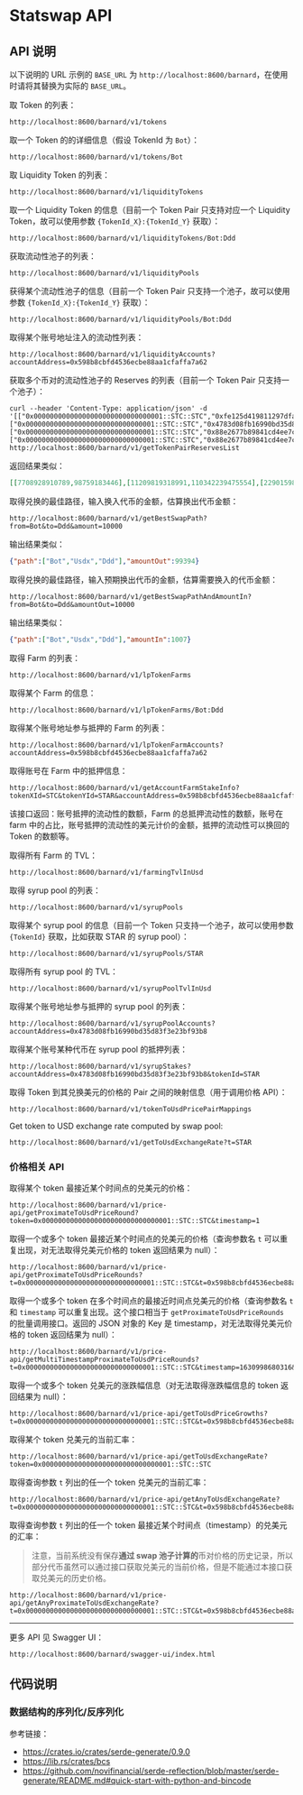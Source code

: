 # Statswap API

## API 说明

以下说明的 URL 示例的 `BASE_URL` 为 `http://localhost:8600/barnard`，在使用时请将其替换为实际的 `BASE_URL`。

取 Token 的列表：

```
http://localhost:8600/barnard/v1/tokens
```

取一个 Token 的的详细信息（假设 TokenId 为 `Bot`）：

```
http://localhost:8600/barnard/v1/tokens/Bot
```

取 Liquidity Token 的列表：

```
http://localhost:8600/barnard/v1/liquidityTokens
```

取一个 Liquidity Token 的信息（目前一个 Token Pair 只支持对应一个 Liquidity Token，故可以使用参数 `{TokenId_X}:{TokenId_Y}` 获取）：

```
http://localhost:8600/barnard/v1/liquidityTokens/Bot:Ddd
```

获取流动性池子的列表：

```
http://localhost:8600/barnard/v1/liquidityPools
```

获得某个流动性池子的信息（目前一个 Token Pair 只支持一个池子，故可以使用参数 `{TokenId_X}:{TokenId_Y}` 获取）：

```
http://localhost:8600/barnard/v1/liquidityPools/Bot:Ddd
```

取得某个账号地址注入的流动性列表：

```
http://localhost:8600/barnard/v1/liquidityAccounts?accountAddress=0x598b8cbfd4536ecbe88aa1cfaffa7a62
```

获取多个币对的流动性池子的 Reserves 的列表（目前一个 Token Pair 只支持一个池子）：

```shell
curl --header 'Content-Type: application/json' -d '[["0x00000000000000000000000000000001::STC::STC","0xfe125d419811297dfab03c61efec0bc9::FAI::FAI"],["0x00000000000000000000000000000001::STC::STC","0x4783d08fb16990bd35d83f3e23bf93b8::STAR::STAR"],["0x00000000000000000000000000000001::STC::STC","0x88e2677b89841cd4ee7c15535798e1c8::WEN::WEN"],["0x00000000000000000000000000000001::STC::STC","0x88e2677b89841cd4ee7c15535798e1c8::SHARE::SHARE"]]' http://localhost:8600/barnard/v1/getTokenPairReservesList
```

返回结果类似：

```json
[[7708928910789,98759183446],[11209819318991,110342239475554],[22901598372664,2024315245868],[19729297654058,535292102659369]]
```

取得兑换的最佳路径，输入换入代币的金额，估算换出代币金额：

```
http://localhost:8600/barnard/v1/getBestSwapPath?from=Bot&to=Ddd&amount=10000
```

输出结果类似：

```json
{"path":["Bot","Usdx","Ddd"],"amountOut":99394}
```

取得兑换的最佳路径，输入预期换出代币的金额，估算需要换入的代币金额：

```
http://localhost:8600/barnard/v1/getBestSwapPathAndAmountIn?from=Bot&to=Ddd&amountOut=10000
```

输出结果类似：

```json
{"path":["Bot","Usdx","Ddd"],"amountIn":1007}
```

取得 Farm 的列表：

```
http://localhost:8600/barnard/v1/lpTokenFarms
```

取得某个 Farm 的信息：

```
http://localhost:8600/barnard/v1/lpTokenFarms/Bot:Ddd
```

取得某个账号地址参与抵押的 Farm 的列表：

```
http://localhost:8600/barnard/v1/lpTokenFarmAccounts?accountAddress=0x598b8cbfd4536ecbe88aa1cfaffa7a62
```

取得账号在 Farm 中的抵押信息：

```
http://localhost:8600/barnard/v1/getAccountFarmStakeInfo?tokenXId=STC&tokenYId=STAR&accountAddress=0x598b8cbfd4536ecbe88aa1cfaffa7a62
```

该接口返回：账号抵押的流动性的数额，Farm 的总抵押流动性的数额，账号在 farm 中的占比，账号抵押的流动性的美元计价的金额，抵押的流动性可以换回的 Token 的数额等。


取得所有 Farm 的 TVL：

```
http://localhost:8600/barnard/v1/farmingTvlInUsd
```

取得 syrup pool 的列表：

```
http://localhost:8600/barnard/v1/syrupPools
```

取得某个 syrup pool 的信息（目前一个 Token 只支持一个池子，故可以使用参数 `{TokenId}` 获取，比如获取 STAR 的 syrup pool）：

```
http://localhost:8600/barnard/v1/syrupPools/STAR
```

取得所有 syrup pool 的 TVL：

```
http://localhost:8600/barnard/v1/syrupPoolTvlInUsd
```


取得某个账号地址参与抵押的 syrup pool 的列表：

```
http://localhost:8600/barnard/v1/syrupPoolAccounts?accountAddress=0x4783d08fb16990bd35d83f3e23bf93b8
```

取得某个账号某种代币在 syrup pool 的抵押列表：

```
http://localhost:8600/barnard/v1/syrupStakes?accountAddress=0x4783d08fb16990bd35d83f3e23bf93b8&tokenId=STAR
```

取得 Token 到其兑换美元的价格的 Pair 之间的映射信息（用于调用价格 API）：

```
http://localhost:8600/barnard/v1/tokenToUsdPricePairMappings
```

Get token to USD exchange rate computed by swap pool:

```
http://localhost:8600/barnard/v1/getToUsdExchangeRate?t=STAR
```

### 价格相关 API

取得某个 token 最接近某个时间点的兑美元的价格：

```
http://localhost:8600/barnard/v1/price-api/getProximateToUsdPriceRound?token=0x00000000000000000000000000000001::STC::STC&timestamp=1
```

取得一个或多个 token 最接近某个时间点的兑美元的价格（查询参数名 `t` 可以重复出现，对无法取得兑美元价格的 token 返回结果为 null）：

```
http://localhost:8600/barnard/v1/price-api/getProximateToUsdPriceRounds?t=0x00000000000000000000000000000001::STC::STC&t=0x598b8cbfd4536ecbe88aa1cfaffa7a62::Bot::Bot&t=0x9350502a3af6c617e9a42fa9e306a385::BX_USDT::BX_USDT&timestamp=1630998680316
```

取得一个或多个 token 在多个时间点的最接近时间点兑美元的价格（查询参数名 `t` 和 `timestamp` 可以重复出现。这个接口相当于 `getProximateToUsdPriceRounds` 的批量调用接口。返回的 JSON 对象的 Key 是 timestamp，对无法取得兑美元价格的 token 返回结果为 null）：

```
http://localhost:8600/barnard/v1/price-api/getMultiTimestampProximateToUsdPriceRounds?t=0x00000000000000000000000000000001::STC::STC&timestamp=1630998680316&&timestamp=1630999680996&timestamp=1631098680316
```

取得一个或多个 token 兑美元的涨跌幅信息（对无法取得涨跌幅信息的 token 返回结果为 null）：

```
http://localhost:8600/barnard/v1/price-api/getToUsdPriceGrowths?t=0x00000000000000000000000000000001::STC::STC&t=0x598b8cbfd4536ecbe88aa1cfaffa7a62::Bot::Bot
```

取得某个 token 兑美元的当前汇率：

```
http://localhost:8600/barnard/v1/price-api/getToUsdExchangeRate?token=0x00000000000000000000000000000001::STC::STC
```

取得查询参数 `t` 列出的任一个 token 兑美元的当前汇率：

```
http://localhost:8600/barnard/v1/price-api/getAnyToUsdExchangeRate?t=0x00000000000000000000000000000001::STC::STC&t=0x598b8cbfd4536ecbe88aa1cfaffa7a62::Bot::Bot
```

取得查询参数 `t` 列出的任一个 token 最接近某个时间点（timestamp）的兑美元的汇率：

> 注意，当前系统没有保存**通过 swap 池子计算的**币对价格的历史记录，所以部分代币虽然可以通过接口获取兑美元的当前价格，但是不能通过本接口获取兑美元的历史价格。

```
http://localhost:8600/barnard/v1/price-api/getAnyProximateToUsdExchangeRate?t=0x00000000000000000000000000000001::STC::STC&t=0x598b8cbfd4536ecbe88aa1cfaffa7a62::Bot::Bot&timestamp=1630998680316
```

---

更多 API 见 Swagger UI：

```
http://localhost:8600/barnard/swagger-ui/index.html
```

## 代码说明

### 数据结构的序列化/反序列化

参考链接：

* https://crates.io/crates/serde-generate/0.9.0
* https://lib.rs/crates/bcs
* https://github.com/novifinancial/serde-reflection/blob/master/serde-generate/README.md#quick-start-with-python-and-bincode

